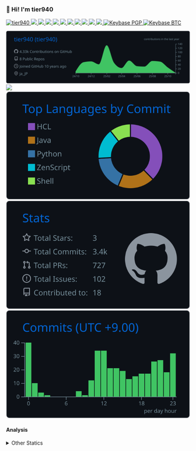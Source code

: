 ### 👋 Hi! I'm tier940

<p align="left"> 
  <a href="https://github.com/tier940/tier940/">
    <img src="https://komarev.com/ghpvc/?username=tier940" alt="tier940" />
  </a>
  <a href="http://twitter.com/tier940">
    <img height="20" src="https://img.shields.io/twitter/follow/tier940?label=Twitter&logo=twitter&style=flat" />
  </a>
  <a href="https://github.com/tier940">
    <img height="20" src="https://img.shields.io/github/followers/tier940?label=follow&logo=github&style=flat" />
  </a>
  <a href="https://www.reddit.com/user/tier940">
    <img height="20" src="https://img.shields.io/reddit/user-karma/combined/tier940?label=Reddit&logo=reddit&style=flat" />
  </a>
  <a href="https://stackoverflow.com/users/17317833/tier940">
    <img height="20" src="https://img.shields.io/stackexchange/stackoverflow/r/17317833?label=StackOverflow&logo=stack-overflow&style=flat" />
  </a>
  <a href="https://zenn.dev/tier940">
    <img height="20" src="https://zenn.badge.nikaera.com/s/tier940/likes" />
  </a>
  <a href="https://zenn.dev/tier940">
    <img height="20" src="https://zenn.badge.nikaera.com/s/tier940/followers" />
  </a>
  <a href="https://zenn.dev/tier940">
    <img height="20" src="https://zenn.badge.nikaera.com/s/tier940/articles" />
  </a>
  <a href="http://qiita.com/tier940">
    <img height="20" src="https://qiita-badge.apiapi.app/s/tier940/posts.svg" />
  </a>
  <a href="http://qiita.com/tier940">
    <img height="20" src="https://qiita-badge.apiapi.app/s/tier940/contributions.svg" />
  </a>
  <a href="https://github.com/tier940/tier940/">
    <img height="20" src="https://github.com/tier940/tier940/actions/workflows/main.yml/badge.svg" />
  </a>
  <a href="https://keybase.io/tier940">
    <img alt="Keybase PGP" src="https://img.shields.io/keybase/pgp/tier940">
  </a>
  <a href="https://keybase.io/tier940">
    <img alt="Keybase BTC" src="https://img.shields.io/keybase/btc/tier940">
  </a>
</p>

[![](https://raw.githubusercontent.com/tier940/tier940/main/profile-summary-card-output/github_dark/0-profile-details.svg)](https://github.com/vn7n24fzkq/github-profile-summary-cards)
[![](https://raw.githubusercontent.com/tier940/tier940/main/profile-summary-card-output/github_dark/1-repos-per-language.svg)](https://github.com/vn7n24fzkq/github-profile-summary-cards) [![](https://raw.githubusercontent.com/tier940/tier940/main/profile-summary-card-output/github_dark/2-most-commit-language.svg)](https://github.com/vn7n24fzkq/github-profile-summary-cards)
[![](https://raw.githubusercontent.com/tier940/tier940/main/profile-summary-card-output/github_dark/3-stats.svg)](https://github.com/vn7n24fzkq/github-profile-summary-cards) [![](https://raw.githubusercontent.com/tier940/tier940/main/profile-summary-card-output/github_dark/4-productive-time.svg)](https://github.com/vn7n24fzkq/github-profile-summary-cards)


#### Analysis
<!-- <img height="150" src="https://github.com/tier940/tier940/blob/master/images/stat.svg" alt="Alternative Text"/> -->

<details>
  <summary>Other Statics</summary>
  <!--START_SECTION:waka-->
![Code Time](http://img.shields.io/badge/Code%20Time-2%2C798%20hrs%2036%20mins-blue)

**🐱 My GitHub Data** 

> 📦 17.7 kB Used in GitHub's Storage 
 > 
> 💼 Opted to Hire
 > 
> 📜 10 Public Repositories 
 > 
> 🔑 1 Private Repositories 
 > 
**I'm an Early 🐤** 

```text
🌞 Morning                1190 commits        ████░░░░░░░░░░░░░░░░░░░░░   14.96 % 
🌆 Daytime                2990 commits        █████████░░░░░░░░░░░░░░░░   37.58 % 
🌃 Evening                2969 commits        █████████░░░░░░░░░░░░░░░░   37.31 % 
🌙 Night                  808 commits         ███░░░░░░░░░░░░░░░░░░░░░░   10.15 % 
```
📅 **I'm Most Productive on Saturday** 

```text
Monday                   867 commits         ███░░░░░░░░░░░░░░░░░░░░░░   10.90 % 
Tuesday                  1420 commits        ████░░░░░░░░░░░░░░░░░░░░░   17.85 % 
Wednesday                885 commits         ███░░░░░░░░░░░░░░░░░░░░░░   11.12 % 
Thursday                 975 commits         ███░░░░░░░░░░░░░░░░░░░░░░   12.25 % 
Friday                   999 commits         ███░░░░░░░░░░░░░░░░░░░░░░   12.55 % 
Saturday                 1631 commits        █████░░░░░░░░░░░░░░░░░░░░   20.50 % 
Sunday                   1180 commits        ████░░░░░░░░░░░░░░░░░░░░░   14.83 % 
```


📊 **This Week I Spent My Time On** 

```text
🕑︎ Time Zone: Asia/Tokyo

💬 Programming Languages: 
Java                     4 hrs 30 mins       ███████████░░░░░░░░░░░░░░   44.39 % 
Python                   1 hr 32 mins        ████░░░░░░░░░░░░░░░░░░░░░   15.24 % 
Markdown                 54 mins             ██░░░░░░░░░░░░░░░░░░░░░░░   08.93 % 
YAML                     48 mins             ██░░░░░░░░░░░░░░░░░░░░░░░   07.96 % 
JSON                     45 mins             ██░░░░░░░░░░░░░░░░░░░░░░░   07.44 % 

🔥 Editors: 
VS Code                  5 hrs 21 mins       █████████████░░░░░░░░░░░░   52.81 % 
IntelliJ                 4 hrs 47 mins       ████████████░░░░░░░░░░░░░   47.19 % 

💻 Operating System: 
Windows                  9 hrs 48 mins       ████████████████████████░   96.59 % 
Linux                    20 mins             █░░░░░░░░░░░░░░░░░░░░░░░░   03.41 % 
```

**I Mostly Code in Java** 

```text
Java                     11 repos            ███████████░░░░░░░░░░░░░░   42.31 % 
ZenScript                3 repos             ███░░░░░░░░░░░░░░░░░░░░░░   11.54 % 
HCL                      2 repos             ██░░░░░░░░░░░░░░░░░░░░░░░   07.69 % 
HTML                     2 repos             ██░░░░░░░░░░░░░░░░░░░░░░░   07.69 % 
Dockerfile               1 repo              █░░░░░░░░░░░░░░░░░░░░░░░░   03.85 % 
```



**Timeline**

![Lines of Code chart](https://raw.githubusercontent.com/tier940/tier940/main/assets/bar_graph.png)


 Last Updated on 14/10/2023 01:13:21 UTC
<!--END_SECTION:waka-->
</details>
